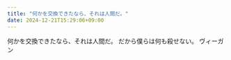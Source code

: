 ```yaml
---
title: "何かを交換できたなら、それは人間だ。"
date: 2024-12-21T15:29:06+09:00
---
```

何かを交換できたなら、それは人間だ。
だから僕らは何も殺せない。
ヴィーガン
